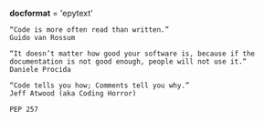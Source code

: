 __docformat__ = 'epytext'

    “Code is more often read than written.”
    Guido van Rossum

    “It doesn’t matter how good your software is, because if the documentation is not good enough, people will not use it.“
    Daniele Procida

    “Code tells you how; Comments tell you why.”
    Jeff Atwood (aka Coding Horror)

    PEP 257
